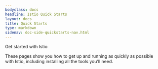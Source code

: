 ```yaml
---
bodyclass: docs
headline: Istio Quick Starts
layout: docs
title: Quick Starts
type: markdown
sidenav: doc-side-quickstarts-nav.html
---
```

<p class="lead">
Get started with Istio
</p>

<div id="toc" class="toc mobile-toc"></div>

These pages show you how to get up and running as quickly as possible with Istio,
including installing all the tools you’ll need.

